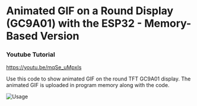 # Animated GIF on a Round Display (GC9A01) with the ESP32 - Memory-Based Version

### Youtube Tutorial
https://youtu.be/mqSe_uMpxIs

Use this code to show animated GIF on the round TFT GC9A01 display.
The animated GIF is uploaded in program memory along with the code.

![Usage](https://github.com/thelastoutpostworkshop/animated_gif_memory/blob/main/images/doc/Animated%20GIF.png)